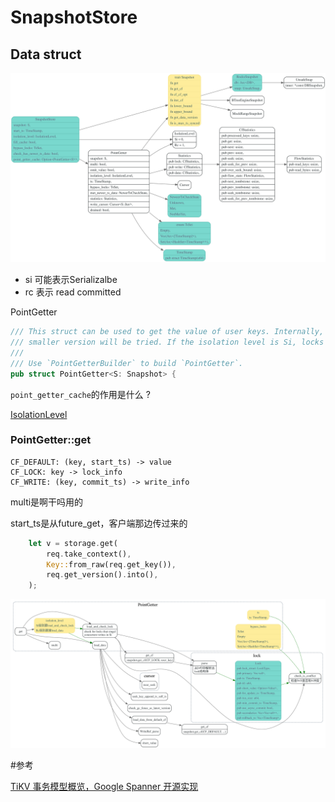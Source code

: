 # SnapshotStore

<!-- toc -->

## Data struct

![](./dot/SnapshotStore.svg)

* si 可能表示Serializalbe
* rc 表示 read committed

PointGetter

```rust
/// This struct can be used to get the value of user keys. Internally, rollbacks are ignored and
/// smaller version will be tried. If the isolation level is Si, locks will be checked first.
///
/// Use `PointGetterBuilder` to build `PointGetter`.
pub struct PointGetter<S: Snapshot> {
```

`point_getter_cache`的作用是什么 ?

[IsolationLevel](https://tikv.org/deep-dive/distributed-transaction/isolation-level/)

### PointGetter::get

```
CF_DEFAULT: (key, start_ts) -> value
CF_LOCK: key -> lock_info
CF_WRITE: (key, commit_ts) -> write_info
```

multi是啊干吗用的

start_ts是从future_get，客户端那边传过来的

```rust
    let v = storage.get(
        req.take_context(),
        Key::from_raw(req.get_key()),
        req.get_version().into(),
    );
```

![](./dot/point_getter_get.svg)

#参考

[TiKV 事务模型概览，Google Spanner 开源实现](https://pingcap.com/blog-cn/tidb-transaction-model/)
